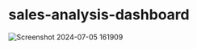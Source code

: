 # sales-analysis-dashboard
![Screenshot 2024-07-05 161909](https://github.com/stark-code-css/sales-analysis-dashboard/assets/113598257/b848388c-ecf7-4735-9cff-ffdfbecfd1e9)
